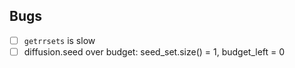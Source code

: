 ## Bugs

- [ ] `getrrsets` is slow
- [ ] diffusion.seed over budget: seed_set.size() = 1, budget_left = 0